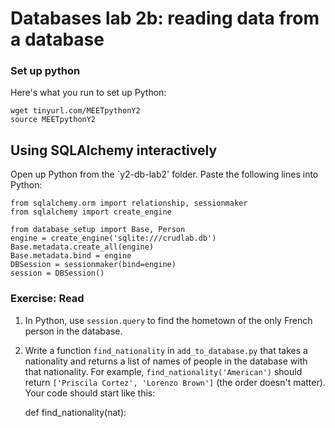 # Databases lab 2b: reading data from a database

### Set up python

Here's what you run to set up Python:

    wget tinyurl.com/MEETpythonY2
    source MEETpythonY2

## Using SQLAlchemy interactively
Open up Python from the `y2-db-lab2' folder. Paste the following lines into Python:

    from sqlalchemy.orm import relationship, sessionmaker
    from sqlalchemy import create_engine

    from database_setup import Base, Person
    engine = create_engine('sqlite:///crudlab.db')
    Base.metadata.create_all(engine)
    Base.metadata.bind = engine
    DBSession = sessionmaker(bind=engine)
    session = DBSession()

### Exercise: Read

1. In Python, use `session.query` to find the hometown of the only French person in the database.

2. Write a function `find_nationality` in `add_to_database.py` that takes a
   nationality and returns a list of names of people in the database with that
   nationality. For example, `find_nationality('American')` should return
   `['Priscila Cortez', 'Lorenzo Brown']` (the order doesn't matter). Your code
   should start like this:

    def find_nationality(nat):
